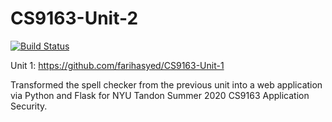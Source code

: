 # CS9163-Unit-2

[![Build Status](https://travis-ci.com/farihasyed/CS9163-Unit-2.svg?branch=master)](https://travis-ci.com/farihasyed/CS9163-Unit-2)

Unit 1: https://github.com/farihasyed/CS9163-Unit-1

Transformed the spell checker from the previous unit into a web application via Python and Flask for NYU Tandon Summer 2020 CS9163 Application Security. 
